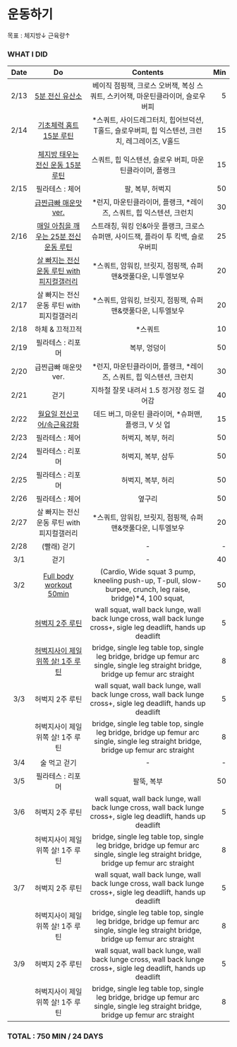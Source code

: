 # 운동하기

목표 : 체지방↓ 근육량↑

### WHAT I DID

| Date | Do | Contents | Min |
|:------:|:-----------:|:-----------:|---------:|
| 2/13 | [5분 전신 유산소](https://youtu.be/a-zbMpN3yww) | 베이직 점핑잭, 크로스 오버잭, 복싱 스쿼트, 스키어잭, 마운틴클라이머, 슬로우버피 | 5 |
| 2/14 | [기초체력 홈트 15분 루틴](https://youtu.be/rSBOuArsz1k) | \*스쿼트, 사이드레그터치, 힙어브덕션, T홀드, 슬로우버피, 힙 익스텐션, 크런치, 레그레이즈, V홀드 | 15 |
|      | [체지방 태우는 전신 운동 15분 루틴](https://youtu.be/gqR73V3fq2k) | 스쿼트, 힙 익스텐션, 슬로우 버피, 마운틴클라이머, 플랭크  | 15 |
| 2/15 | 필라테스 : 체어 | 팔, 복부, 허벅지 | 50 |
|      | [급찐급빠 매운맛ver.](https://youtu.be/oG7vx7RLSHU) | \*런지, 마운틴클라이머, 플랭크, \*레이즈, 스쿼트, 힙 익스텐션, 크런치 | 30 |
| 2/16 | [매일 아침을 깨우는 25분 전신운동 루틴 ](https://youtu.be/MX-oyQkebNQ) | 스트래칭, 워킹 인&아웃 플랭크, 크로스 슈퍼맨, 사이드잭, 플라이 투 킥백, 슬로우버피 | 25 |
|      | [살 빠지는 전신운동 루틴 with 피지컬갤러리](https://youtu.be/s14NQ6Cz4QE) | \*스쿼트, 암워킹, 브릿지, 점핑잭, 슈퍼맨&랫풀다운, 니투엘보우 | 20 |
| 2/17 | 살 빠지는 전신운동 루틴 with 피지컬갤러리 | \*스쿼트, 암워킹, 브릿지, 점핑잭, 슈퍼맨&랫풀다운, 니투엘보우 | 20 |
| 2/18 | 하체 & 끄적끄적 | \*스쿼트 | 10 |
| 2/19 | 필라테스 : 리포머 | 복부, 엉덩이 | 50 |
| 2/20 | 급찐급빠 매운맛ver. | \*런지, 마운틴클라이머, 플랭크, \*레이즈, 스쿼트, 힙 익스텐션, 크런치 | 30 |
| 2/21 | 걷기 | 지하철 잘못 내려서 1.5 정거장 정도 걸어감 | 40 |
| 2/22 | [월요일 전신코어/속근육강화](https://youtu.be/CNg_J7M_v74) | 데드 버그, 마운틴 클라이머, \*슈퍼맨, 플랭크, V 싯 업 | 15 |
| 2/23 | 필라테스 : 체어 | 허벅지, 복부, 허리 | 50 |
| 2/24 | 필라테스 : 리포머 | 허벅지, 복부, 삼두 | 50 |
| 2/25 | 필라테스 : 리포머 | 허벅지, 복부, 허리 | 50 |
| 2/26 | 필라테스 : 체어 | 옆구리 | 50 |
| 2/27 | 살 빠지는 전신운동 루틴 with 피지컬갤러리 | \*스쿼트, 암워킹, 브릿지, 점핑잭, 슈퍼맨&랫풀다운, 니투엘보우 | 20 |
| 2/28 | (빨래) 걷기 | - | - |
| 3/1 | 걷기 | - | 40 |
| 3/2 | [Full body workout 50min](https://youtu.be/c-dfaA3Bt1k) | (Cardio, Wide squat 3 pump, kneeling push-up, T-pull, slow-burpee, crunch, leg raise, bridge)\*4, 100 squat,   | 50 |
|     | [허벅지 2주 루틴](https://youtu.be/hOSHQvFme7E) | wall squat, wall back lunge, wall back lunge cross, wall back lunge cross+, sigle leg deadlift, hands up deadlift | 5 |
|     | [허벅지사이 제일 위쪽 살! 1주 루틴](https://youtu.be/OGcw3gnFhsU) | bridge, single leg table top, single leg bridge, bridge up femur arc single, single leg straight bridge, bridge up femur arc straight | 8 |
| 3/3 | 허벅지 2주 루틴 | wall squat, wall back lunge, wall back lunge cross, wall back lunge cross+, sigle leg deadlift, hands up deadlift | 5 |
|     | 허벅지사이 제일 위쪽 살! 1주 루틴 | bridge, single leg table top, single leg bridge, bridge up femur arc single, single leg straight bridge, bridge up femur arc straight | 8 |
| 3/4 | 술 먹고 걷기 | - | - |
| 3/5 | 필라테스 : 리포머 | 팔뚝, 복부 | 50 |
| 3/6 | 허벅지 2주 루틴 | wall squat, wall back lunge, wall back lunge cross, wall back lunge cross+, sigle leg deadlift, hands up deadlift | 5 |
|     | 허벅지사이 제일 위쪽 살! 1주 루틴 | bridge, single leg table top, single leg bridge, bridge up femur arc single, single leg straight bridge, bridge up femur arc straight | 8 |
| 3/7 | 허벅지 2주 루틴 | wall squat, wall back lunge, wall back lunge cross, wall back lunge cross+, sigle leg deadlift, hands up deadlift | 5 |
|     | 허벅지사이 제일 위쪽 살! 1주 루틴 | bridge, single leg table top, single leg bridge, bridge up femur arc single, single leg straight bridge, bridge up femur arc straight | 8 |
| 3/9 | 허벅지 2주 루틴 | wall squat, wall back lunge, wall back lunge cross, wall back lunge cross+, sigle leg deadlift, hands up deadlift | 5 |
|     | 허벅지사이 제일 위쪽 살! 1주 루틴 | bridge, single leg table top, single leg bridge, bridge up femur arc single, single leg straight bridge, bridge up femur arc straight | 8 |


### TOTAL : 750 MIN / 24 DAYS
